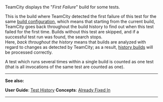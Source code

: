 [//]: # (title: First Failure)
[//]: # (auxiliary-id: First Failure)

TeamCity displays the "_First Failure_" build for some tests.

This is the build where TeamCity detected the first failure of this test for the same [build configuration](build-configuration.md), which means that starting from the current build, TeamCity goes back throughout the build history to find out when this test failed for the first time. Builds without this test are skipped, and if a successful test run was found, the search stops.   
Here, _back throughout the history_ means that builds are analyzed with regard to changes as detected by TeamCity; as a result, [history builds](history-build.md) will be processed correctly.

A test which runs several times within a single build is counted as one test (that is all invocations of the same test are counted as one).


__  __

__See also:__

__User Guide__: [Test History](working-with-build-results.md#Test+History)
__Concepts__: [Already Fixed In](already-fixed-in.md)

__ __